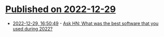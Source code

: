 # [Published on 2022-12-29](index.md)

* [2022-12-29, 16:50:49](https://news.ycombinator.com/item?id=34174593) - [Ask HN: What was the best software that you used during 2022?](https://news.ycombinator.com/item?id=34174593)
